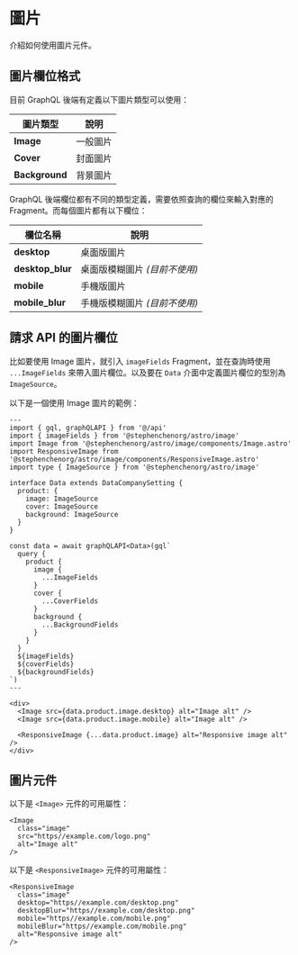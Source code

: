 # 圖片

介紹如何使用圖片元件。

## 圖片欄位格式

目前 GraphQL 後端有定義以下圖片類型可以使用：

| 圖片類型 | 說明 |
| --- | --- |
| **Image** | 一般圖片 |
| **Cover** | 封面圖片 |
| **Background** | 背景圖片 |

GraphQL 後端欄位都有不同的類型定義，需要依照查詢的欄位來輸入對應的 Fragment。而每個圖片都有以下欄位：

| 欄位名稱 | 說明 |
| --- | --- |
| **desktop** | 桌面版圖片 |
| **desktop_blur** | 桌面版模糊圖片 *(目前不使用)* |
| **mobile** | 手機版圖片 |
| **mobile_blur** | 手機版模糊圖片 *(目前不使用)* |

## 請求 API 的圖片欄位

比如要使用 Image 圖片，就引入 `imageFields` Fragment，並在查詢時使用 `...ImageFields` 來帶入圖片欄位。以及要在 `Data` 介面中定義圖片欄位的型別為 `ImageSource`。

以下是一個使用 Image 圖片的範例：

```astro {3-4,8-10,17-25,28-30,35-38}
---
import { gql, graphQLAPI } from '@/api'
import { imageFields } from '@stephenchenorg/astro/image'
import Image from '@stephenchenorg/astro/image/components/Image.astro'
import ResponsiveImage from '@stephenchenorg/astro/image/components/ResponsiveImage.astro'
import type { ImageSource } from '@stephenchenorg/astro/image'

interface Data extends DataCompanySetting {
  product: {
    image: ImageSource
    cover: ImageSource
    background: ImageSource
  }
}

const data = await graphQLAPI<Data>(gql`
  query {
    product {
      image {
        ...ImageFields
      }
      cover {
        ...CoverFields
      }
      background {
        ...BackgroundFields
      }
    }
  }
  ${imageFields}
  ${coverFields}
  ${backgroundFields}
`)
---

<div>
  <Image src={data.product.image.desktop} alt="Image alt" />
  <Image src={data.product.image.mobile} alt="Image alt" />

  <ResponsiveImage {...data.product.image} alt="Responsive image alt" />
</div>
```

## 圖片元件

以下是 `<Image>` 元件的可用屬性：

```astro
<Image
  class="image"
  src="https//example.com/logo.png"
  alt="Image alt"
/>
```

以下是 `<ResponsiveImage>` 元件的可用屬性：

```astro
<ResponsiveImage
  class="image"
  desktop="https//example.com/desktop.png"
  desktopBlur="https//example.com/desktop.png"
  mobile="https//example.com/mobile.png"
  mobileBlur="https//example.com/mobile.png"
  alt="Responsive image alt"
/>
```
